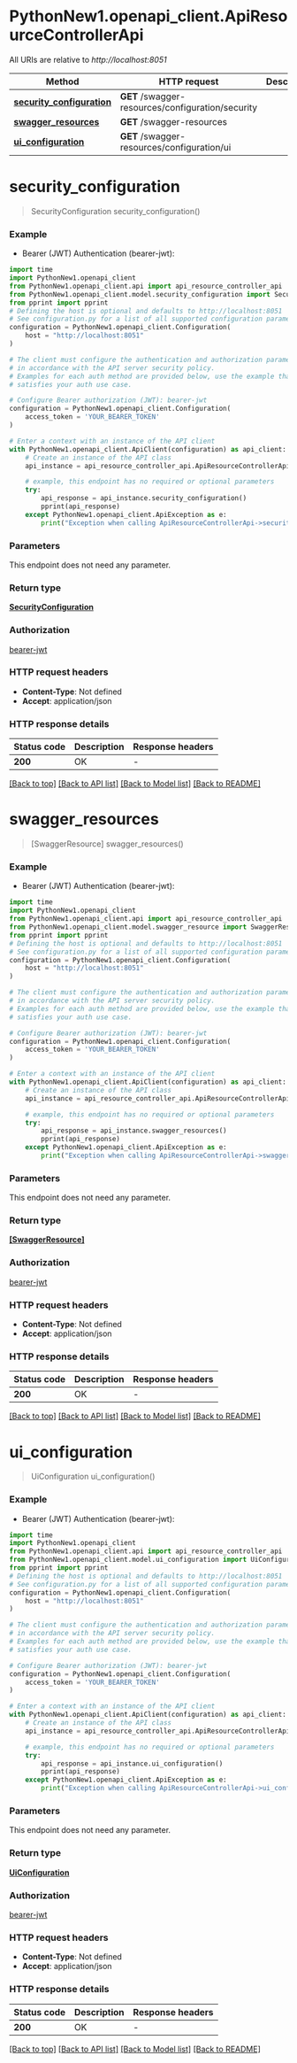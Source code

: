 # PythonNew1.openapi_client.ApiResourceControllerApi

All URIs are relative to *http://localhost:8051*

Method | HTTP request | Description
------------- | ------------- | -------------
[**security_configuration**](ApiResourceControllerApi.md#security_configuration) | **GET** /swagger-resources/configuration/security | 
[**swagger_resources**](ApiResourceControllerApi.md#swagger_resources) | **GET** /swagger-resources | 
[**ui_configuration**](ApiResourceControllerApi.md#ui_configuration) | **GET** /swagger-resources/configuration/ui | 


# **security_configuration**
> SecurityConfiguration security_configuration()



### Example

* Bearer (JWT) Authentication (bearer-jwt):

```python
import time
import PythonNew1.openapi_client
from PythonNew1.openapi_client.api import api_resource_controller_api
from PythonNew1.openapi_client.model.security_configuration import SecurityConfiguration
from pprint import pprint
# Defining the host is optional and defaults to http://localhost:8051
# See configuration.py for a list of all supported configuration parameters.
configuration = PythonNew1.openapi_client.Configuration(
    host = "http://localhost:8051"
)

# The client must configure the authentication and authorization parameters
# in accordance with the API server security policy.
# Examples for each auth method are provided below, use the example that
# satisfies your auth use case.

# Configure Bearer authorization (JWT): bearer-jwt
configuration = PythonNew1.openapi_client.Configuration(
    access_token = 'YOUR_BEARER_TOKEN'
)

# Enter a context with an instance of the API client
with PythonNew1.openapi_client.ApiClient(configuration) as api_client:
    # Create an instance of the API class
    api_instance = api_resource_controller_api.ApiResourceControllerApi(api_client)

    # example, this endpoint has no required or optional parameters
    try:
        api_response = api_instance.security_configuration()
        pprint(api_response)
    except PythonNew1.openapi_client.ApiException as e:
        print("Exception when calling ApiResourceControllerApi->security_configuration: %s\n" % e)
```


### Parameters
This endpoint does not need any parameter.

### Return type

[**SecurityConfiguration**](SecurityConfiguration.md)

### Authorization

[bearer-jwt](../README.md#bearer-jwt)

### HTTP request headers

 - **Content-Type**: Not defined
 - **Accept**: application/json


### HTTP response details

| Status code | Description | Response headers |
|-------------|-------------|------------------|
**200** | OK |  -  |

[[Back to top]](#) [[Back to API list]](../README.md#documentation-for-api-endpoints) [[Back to Model list]](../README.md#documentation-for-models) [[Back to README]](../README.md)

# **swagger_resources**
> [SwaggerResource] swagger_resources()



### Example

* Bearer (JWT) Authentication (bearer-jwt):

```python
import time
import PythonNew1.openapi_client
from PythonNew1.openapi_client.api import api_resource_controller_api
from PythonNew1.openapi_client.model.swagger_resource import SwaggerResource
from pprint import pprint
# Defining the host is optional and defaults to http://localhost:8051
# See configuration.py for a list of all supported configuration parameters.
configuration = PythonNew1.openapi_client.Configuration(
    host = "http://localhost:8051"
)

# The client must configure the authentication and authorization parameters
# in accordance with the API server security policy.
# Examples for each auth method are provided below, use the example that
# satisfies your auth use case.

# Configure Bearer authorization (JWT): bearer-jwt
configuration = PythonNew1.openapi_client.Configuration(
    access_token = 'YOUR_BEARER_TOKEN'
)

# Enter a context with an instance of the API client
with PythonNew1.openapi_client.ApiClient(configuration) as api_client:
    # Create an instance of the API class
    api_instance = api_resource_controller_api.ApiResourceControllerApi(api_client)

    # example, this endpoint has no required or optional parameters
    try:
        api_response = api_instance.swagger_resources()
        pprint(api_response)
    except PythonNew1.openapi_client.ApiException as e:
        print("Exception when calling ApiResourceControllerApi->swagger_resources: %s\n" % e)
```


### Parameters
This endpoint does not need any parameter.

### Return type

[**[SwaggerResource]**](SwaggerResource.md)

### Authorization

[bearer-jwt](../README.md#bearer-jwt)

### HTTP request headers

 - **Content-Type**: Not defined
 - **Accept**: application/json


### HTTP response details

| Status code | Description | Response headers |
|-------------|-------------|------------------|
**200** | OK |  -  |

[[Back to top]](#) [[Back to API list]](../README.md#documentation-for-api-endpoints) [[Back to Model list]](../README.md#documentation-for-models) [[Back to README]](../README.md)

# **ui_configuration**
> UiConfiguration ui_configuration()



### Example

* Bearer (JWT) Authentication (bearer-jwt):

```python
import time
import PythonNew1.openapi_client
from PythonNew1.openapi_client.api import api_resource_controller_api
from PythonNew1.openapi_client.model.ui_configuration import UiConfiguration
from pprint import pprint
# Defining the host is optional and defaults to http://localhost:8051
# See configuration.py for a list of all supported configuration parameters.
configuration = PythonNew1.openapi_client.Configuration(
    host = "http://localhost:8051"
)

# The client must configure the authentication and authorization parameters
# in accordance with the API server security policy.
# Examples for each auth method are provided below, use the example that
# satisfies your auth use case.

# Configure Bearer authorization (JWT): bearer-jwt
configuration = PythonNew1.openapi_client.Configuration(
    access_token = 'YOUR_BEARER_TOKEN'
)

# Enter a context with an instance of the API client
with PythonNew1.openapi_client.ApiClient(configuration) as api_client:
    # Create an instance of the API class
    api_instance = api_resource_controller_api.ApiResourceControllerApi(api_client)

    # example, this endpoint has no required or optional parameters
    try:
        api_response = api_instance.ui_configuration()
        pprint(api_response)
    except PythonNew1.openapi_client.ApiException as e:
        print("Exception when calling ApiResourceControllerApi->ui_configuration: %s\n" % e)
```


### Parameters
This endpoint does not need any parameter.

### Return type

[**UiConfiguration**](UiConfiguration.md)

### Authorization

[bearer-jwt](../README.md#bearer-jwt)

### HTTP request headers

 - **Content-Type**: Not defined
 - **Accept**: application/json


### HTTP response details

| Status code | Description | Response headers |
|-------------|-------------|------------------|
**200** | OK |  -  |

[[Back to top]](#) [[Back to API list]](../README.md#documentation-for-api-endpoints) [[Back to Model list]](../README.md#documentation-for-models) [[Back to README]](../README.md)


